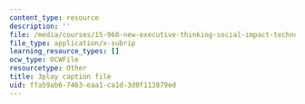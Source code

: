 ```yaml
---
content_type: resource
description: ''
file: /media/courses/15-960-new-executive-thinking-social-impact-technology-projects-fall-2017-spring-2018/ffa59ab67463eaa1ca1d3d0f113879ed_HaySEpWEsdU.srt
file_type: application/x-subrip
learning_resource_types: []
ocw_type: OCWFile
resourcetype: Other
title: 3play caption file
uid: ffa59ab6-7463-eaa1-ca1d-3d0f113879ed
---
```

